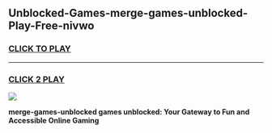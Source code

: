 
## Unblocked-Games-merge-games-unblocked-Play-Free-nivwo
<h3>
<a href="https://premium76.site?title=merge-games-unblocked&ref=23A">CLICK TO PLAY</a></h3>
<hr>

<h3>
<a href="https://premium76.site?title=merge-games-unblocked&ref=23A">CLICK 2 PLAY</a>
  
</h3>

<a href="https://premium76.site?title=merge-games-unblocked&ref=23A"><img src="https://clearcache.store/games.png"></a>


**merge-games-unblocked games unblocked: Your Gateway to Fun and Accessible Online Gaming**
